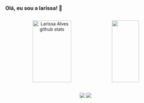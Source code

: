 ### Olá, eu sou a larissa! 👋

##

<div align="center">  
  <img width="49%" height="195px" src="https://github-readme-stats.vercel.app/api?username=Larissadsa&show_icons=true&count_private=true&hide_border=true&title_color=F08080&icon_color=FA8072&text_color=ccccff&bg_color=0d1117" alt="Larissa Alves github stats" /> 
  <img width="41%" height="195px" src="https://github-readme-stats.vercel.app/api/top-langs/?username=Larissadsa&layout=compact&hide_border=true&title_color=F08080&text_color=ccccff&bg_color=0d1117" />
</div>

##

<div align="center"> 
  <a href = "mailto:larissadsa96@gmail.com"> <img src="https://img.shields.io/badge/Gmail-D14836?style=for-the-badge&logo=gmail&logoColor=white" target="_blank"></a>
  <a href="https://www.linkedin.com/in/larissa-alves-692127241/" target="_blank"><img src="https://img.shields.io/badge/LinkedIn-0077B5?style=for-the-badge&logo=linkedin&logoColor=white" target="_blank"></a> 
 </div>
